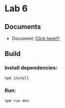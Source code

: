# Lab 6

## Documents
- Document: [Click here!!!](Lab6_About_Redux_Redux_Thunk_Redux_Toolkit.docx.pdf)

## Build
### Install dependencies:
```bash
npm install
```
### Run:
```bash
npm run dev
```